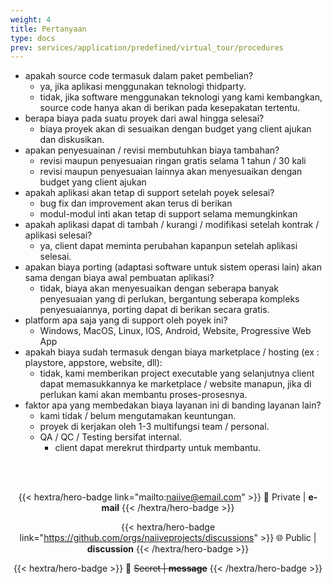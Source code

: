 ```yaml
---
weight: 4
title: Pertanyaan
type: docs
prev: services/application/predefined/virtual_tour/procedures
---
```


- apakah source code termasuk dalam paket pembelian?
  - ya, jika aplikasi menggunakan teknologi thidparty.
  - tidak, jika software menggunakan teknologi yang kami kembangkan, source code hanya akan di berikan pada kesepakatan tertentu.
- berapa biaya pada suatu proyek dari awal hingga selesai?
  - biaya proyek akan di sesuaikan dengan budget yang client ajukan dan diskusikan.
- apakan penyesuainan / revisi membutuhkan biaya tambahan?
  - revisi maupun penyesuaian ringan gratis selama 1 tahun / 30 kali
  - revisi maupun penyesuaian lainnya akan menyesuaikan dengan budget yang client ajukan
- apakah aplikasi akan tetap di support setelah poyek selesai?
  - bug fix dan improvement akan terus di berikan
  - modul-modul inti akan tetap di support selama memungkinkan
- apakah aplikasi dapat di tambah / kurangi / modifikasi setelah kontrak / aplikasi selesai?
  - ya, client dapat meminta perubahan kapanpun setelah aplikasi selesai.
- apakan biaya porting (adaptasi software untuk sistem operasi lain) akan sama dengan biaya awal pembuatan aplikasi?
  - tidak, biaya akan menyesuaikan dengan seberapa banyak penyesuaian yang di perlukan, bergantung seberapa kompleks penyesuaiannya, porting dapat di berikan secara gratis.
- platform apa saja yang di support oleh poyek ini?
  - Windows, MacOS, Linux, IOS, Android, Website, Progressive Web App
- apakah biaya sudah termasuk dengan biaya marketplace / hosting (ex : playstore, appstore, website, dll):
  - tidak, kami memberikan project executable yang selanjutnya client dapat memasukkannya ke marketplace / website manapun, jika di perlukan kami akan membantu proses-prosesnya.
- faktor apa yang membedakan biaya layanan ini di banding layanan lain?
  - kami tidak / belum mengutamakan keuntungan.
  - proyek di kerjakan oleh 1-3 multifungsi team / personal.
  - QA / QC / Testing bersifat internal.
    - client dapat merekrut thirdparty untuk membantu.

<div style="text-align: center;"><br><br>

{{< hextra/hero-badge link="mailto:naiive@email.com" >}}
🔐 Private | **e-mail**
{{< /hextra/hero-badge >}}

{{< hextra/hero-badge link="https://github.com/orgs/naiiveprojects/discussions" >}}
🌐 Public | **discussion**
{{< /hextra/hero-badge >}}

{{< hextra/hero-badge >}}
🔑 ~~Secret | **message**~~
{{< /hextra/hero-badge >}}

</div>
